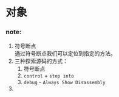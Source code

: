 # 对象

### note:
1. 符号断点 </br>
通过符号断点我们可以定位到指定的方法。
2. 三种探索源码的方式：
    1. 符号断点
    2. `control` + `step into`
    3. `debug` - `Always Show Disassembly`
3. 
